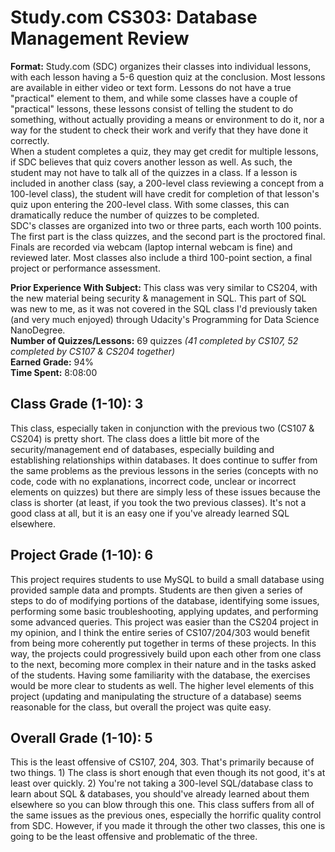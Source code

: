 # Study.com CS303: Database Management Review
**Format:** Study.com (SDC) organizes their classes into individual lessons, with each lesson having a 5-6 question quiz at the conclusion. Most lessons are available in either video or text form. Lessons do not have a true "practical" element to them, and while some classes have a couple of "practical" lessons, these lessons consist of telling the student to do something, without actually providing a means or environment to do it, nor a way for the student to check their work and verify that they have done it correctly. <br>
When a student completes a quiz, they may get credit for multiple lessons, if SDC believes that quiz covers another lesson as well. As such, the student may not have to talk all of the quizzes in a class. If a lesson is included in another class (say, a 200-level class reviewing a concept from a 100-level class), the student will have credit for completion of that lesson's quiz upon entering the 200-level class. With some classes, this can dramatically reduce the number of quizzes to be completed. <br>
SDC's classes are organized into two or three parts, each worth 100 points. The first part is the class quizzes, and the second part is the proctored final. Finals are recorded via webcam (laptop internal webcam is fine) and reviewed later. Most classes also include a third 100-point section, a final project or performance assessment.

**Prior Experience With Subject:** This class was very similar to CS204, with the new material being security & management in SQL. This part of SQL was new to me, as it was not covered in the SQL class I'd previously taken (and very much enjoyed) through Udacity's Programming for Data Science NanoDegree. <br>
**Number of Quizzes/Lessons:** 69 quizzes *(41 completed by CS107, 52 completed by CS107 & CS204 together)*<br>
**Earned Grade:** 94%<br>
**Time Spent:** 8:08:00<br>

## Class Grade (1-10): **3**
This class, especially taken in conjunction with the previous two (CS107 & CS204) is pretty short. The class does a little bit more of the security/management end of databases, especially building and establishing relationships within databases. It does continue to suffer from the same problems as the previous lessons in the series (concepts with no code, code with no explanations, incorrect code, unclear or incorrect elements on quizzes) but there are simply less of these issues because the class is shorter (at least, if you took the two previous classes). It's not a good class at all, but it is an easy one if you've already learned SQL elsewhere. 

## Project Grade (1-10): **6**
This project requires students to use MySQL to build a small database using provided sample data and prompts. Students are then given a series of steps to do of modifying portions of the database, identifying some issues, performing some basic troubleshooting, applying updates, and performing some advanced queries. This project was easier than the CS204 project in my opinion, and I think the entire series of CS107/204/303 would benefit from being more coherently put together in terms of these projects. In this way, the projects could progressively build upon each other from one class to the next, becoming more complex in their nature and in the tasks asked of the students. Having some familiarity with the database, the exercises would be more clear to students as well. The higher level elements of this project (updating and manipulating the structure of a database) seems reasonable for the class, but overall the project was quite easy. 

## Overall Grade (1-10): **5**
This is the least offensive of CS107, 204, 303. That's primarily because of two things. 1) The class is short enough that even though its not good, it's at least over quickly. 2) You're not taking a 300-level SQL/database class to learn about SQL & databases, you should've already learned about them elsewhere so you can blow through this one. This class suffers from all of the same issues as the previous ones, especially the horrific quality control from SDC. However, if you made it through the other two classes, this one is going to be the least offensive and problematic of the three. 


